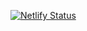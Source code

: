 [![Netlify Status](https://api.netlify.com/api/v1/badges/926c16f3-9db7-4fe4-b2d1-c2eab65efd67/deploy-status)](https://app.netlify.com/sites/alpha-gaming-ts/deploys)
